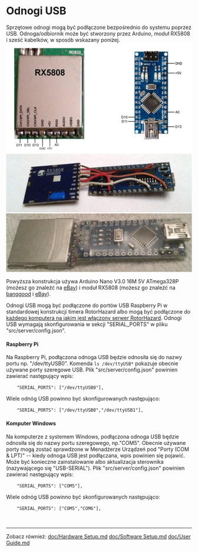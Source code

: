 # Odnogi USB

Sprzętowe odnogi mogą być podłączone bezpośrednio do systemu poprzez USB. Odnoga/odbiornik może być stworzony przez Arduino, moduł RX5808 i sześć kabelków, w sposób wskazany poniżej.
![USB odnoga okablowanie](../img/USB_node_wiring.jpg)
![USB odnoga budowa1](../img/USB_node_built1.jpg)
![USB odnoga budowa2](../img/USB_node_built2.jpg)

Powyższa konstrukcja używa Arduino Nano V3.0 16M 5V ATmega328P (możesz go znaleźć na [eBay](https://www.ebay.com/sch/i.html?_nkw=Arduino+Nano+V3.0+16M+5V+ATmega328P)) i moduł RX5808 (możesz go znaleźć na [banggood](https://www.banggood.com/search/rx5808-module.html) i [eBay](https://www.ebay.com/sch/i.html?_nkw=rx5808+module)).

Odnogi USB mogą być podłączone do portów USB Raspberry Pi w standardowej konstrukcji timera RotorHazard albo mogą być podłączone do [każdego komputera na jakim jest włączony serwer RotorHazard](Software%20Setup.md#otheros). Odnogi USB wymagają skonfigurowania w sekcji "SERIAL_PORTS" w pliku "src/server/config.json".

#### Raspberry Pi

Na Raspberry Pi, podłączona odnoga USB będzie odnosiła się do nazwy portu np. "/dev/ttyUSB0".  Komenda ```ls /dev/ttyUSB*``` pokazuje obecnie używane porty szeregowe USB. Plik "src/server/config.json" powinien zawierać następujący wpis:
```
	"SERIAL_PORTS": ["/dev/ttyUSB0"],
```
Wiele odnóg USB powinno być skonfigurowanych następująco:
```
	"SERIAL_PORTS": ["/dev/ttyUSB0","/dev/ttyUSB1"],
```

#### Komputer Windows

Na komputerze z systemem Windows, podłączona odnoga USB będzie odnosiła się do nazwy portu szeregowego, np."COM5". Obecnie używane porty mogą zostać sprawdzone w Menadżerze Urządzeń pod "Porty (COM & LPT)" -- kiedy odnoga USB jest podłączana, wpis powinien się pojawić. Może być konieczne zainstalowanie albo aktualizacja sterownika (nazywającego się "USB-SERIAL"). Plik "src/server/config.json" powinien zawierać następujący wpis:
```
	"SERIAL_PORTS": ["COM5"],
```
Wiele odnóg USB powinno być skonfigurowanych następująco:
```
	"SERIAL_PORTS": ["COM5","COM6"],
```

<br/>

-----------------------------

Zobacz również:
[doc/Hardware Setup.md](Hardware%20Setup.md)
[doc/Software Setup.md](Software%20Setup.md)
[doc/User Guide.md](User%20Guide.md)
